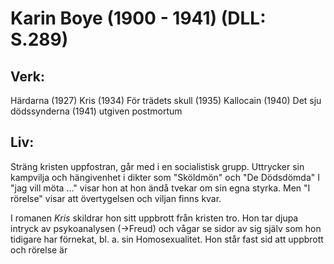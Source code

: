 # Karin Boye (1900 - 1941) (DLL: S.289)

## Verk:
Härdarna		(1927)
Kris			(1934)
För trädets skull	(1935)
Kallocain		(1940)
Det sju dödssynderna	(1941) utgiven postmortum

## Liv:
Sträng kristen uppfostran, går med i en socialistisk grupp.
Uttrycker sin kampvilja och hängivenhet i dikter som "Sköldmön" och "De Dödsdömda"
I "jag vill möta ..." visar hon at hon ändå tvekar om sin egna styrka.
Men "I rörelse" visar att övertygelsen och viljan finns kvar.

I romanen _Kris_ skildrar hon sitt uppbrott från kristen tro.
Hon tar djupa intryck av psykoanalysen (-\>Freud) och vågar se sidor av sig själv
som hon tidigare har förnekat, bl. a. sin Homosexualitet.
Hon står fast sid att uppbrott och rörelse är
